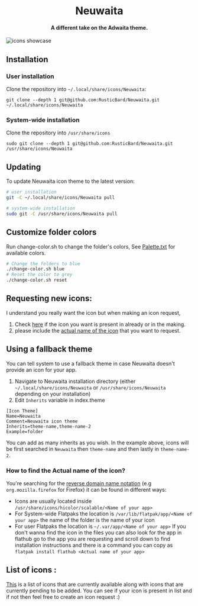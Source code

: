 <h1 align="center"> Neuwaita </h1>
<h4 align="center"> A different take on the Adwaita theme. </h4>

![icons showcase][showcase]

[showcase]: img/Showcase.png "Showcase image"

## Installation

### User installation

Clone the repository into `~/.local/share/icons/Neuwaita`:

```
git clone --depth 1 git@github.com:RusticBard/Neuwaita.git ~/.local/share/icons/Neuwaita
```

### System-wide installation

Clone the repository into `/usr/share/icons`

```
sudo git clone --depth 1 git@github.com:RusticBard/Neuwaita.git /usr/share/icons/Neuwaita
```

## Updating

To update Neuwaita icon theme to the latest version:

```sh
# user installation
git -C ~/.local/share/icons/Neuwaita pull

# system-wide installation
sudo git -C /usr/share/icons/Neuwaita pull
```

## Customize folder colors

Run change-color.sh to change the folder's colors, See [Palette.txt](https://github.com/RusticBard/Neuwaita/blob/main/Palette.txt) for available colors.

```sh
# Change the folders to blue
./change-color.sh blue
# Reset the color to grey
./change-color.sh reset
```

## Requesting new icons:

I understand you really want the icon but when making an icon request,

1. Check [here](https://github.com/RusticBard/Neuwaita/issues/7#issue-1534235372) if the icon you want is present in already or in the making.
2. please include the [actual name of the icon](#how-to-find-the-actual-name-of-the-icon) that you want to request.

## Using a fallback theme

You can tell system to use a fallback theme in case Neuwaita doesn't provide an icon for your app.

1. Navigate to Neuwaita installation directory (either `~/.local/share/icons/Neuwaita` or `/usr/share/icons/Neuwaita` depending on your installation)
2. Edit `Inherits` variable in index.theme

```
[Icon Theme]
Name=Neuwaita
Comment=Neuwaita icon theme
Inherits=theme-name,theme-name-2
Example=folder
```

You can add as many inherits as you wish. In the example above, icons will be first searched in `Neuwaita` then `theme-name` and then lastly in `theme-name-2`.

### How to find the **Actual name** of the icon?

You're searching for the [reverse domain name notation](https://en.wikipedia.org/wiki/Reverse_domain_name_notation) (e.g `org.mozilla.firefox` for Firefox) it can be found in different ways:

- Icons are usually located inside `/usr/share/icons/hicolor/scalable/<Name of your app>`
- For System-wide Flatpaks the location is `/var/lib/flatpak/app/<Name of your app>` the name of the folder is the name of your icon
- For user Flatpaks the location is `~/.var/app/<Name of your app>`
  If you don't wanna find the icon in the files you can also look for the app in flathub go to the app you are requesting and scroll down to find installation instructions and there is a command you can copy as `flatpak install flathub <Actual name of your app>`

## List of icons :

[This](https://github.com/RusticBard/Neuwaita/issues/7#issue-1534235372) is a list of icons that are currently available along with icons that are currently pending to be added. You can see if your icon is present in list and if not then feel free to create an icon request :)

